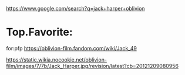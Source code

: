 https://www.google.com/search?q=jack+harper+oblivion

# Top.Favorite:
for:pfp
https://oblivion-film.fandom.com/wiki/Jack_49

https://static.wikia.nocookie.net/oblivion-film/images/7/7b/Jack_Harper.jpg/revision/latest?cb=20121209080956
